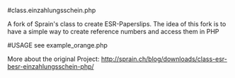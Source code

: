 #class.einzahlungsschein.phpA fork of Sprain's class to create ESR-Paperslips.The idea of this fork is to have a simple way to create reference numbers and access them in PHP#USAGEsee example_orange.phpMore about the original Project: http://sprain.ch/blog/downloads/class-esr-besr-einzahlungsschein-php/